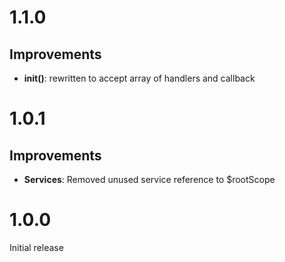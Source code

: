 # 1.1.0

## Improvements

* **init()**: rewritten to accept array of handlers and callback

# 1.0.1

## Improvements

* **Services**: Removed unused service reference to $rootScope

# 1.0.0

Initial release
